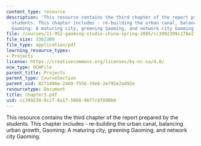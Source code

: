 ```yaml
---
content_type: resource
description: 'This resource contains the third chapter of the report prepared by the
  students. This chapter includes - re-building the urban canal, balancing urban growth,
  Gaoming: A maturing city, greening Gaoming, and network city Gaoming.'
file: /courses/11-952-gaoming-studio-china-spring-2005/cc3992399c278a17586896f7c87090b9_chapter3.pdf
file_size: 3362389
file_type: application/pdf
learning_resource_types:
- Projects
license: https://creativecommons.org/licenses/by-nc-sa/4.0/
ocw_type: OCWFile
parent_title: Projects
parent_type: CourseSection
parent_uid: 8271490a-2469-f556-19e6-2e795e2ad92e
resourcetype: Document
title: chapter3.pdf
uid: cc399239-9c27-8a17-5868-96f7c87090b9
---
```

This resource contains the third chapter of the report prepared by the students. This chapter includes - re-building the urban canal, balancing urban growth, Gaoming: A maturing city, greening Gaoming, and network city Gaoming.